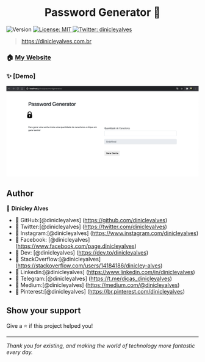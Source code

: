 <h1 align="center"> Password Generator 👋</h1>
<p>
  <img alt="Version" src="https://img.shields.io/badge/version-1.0.0-blue.svg?cacheSeconds=2592000" />
  <a href="#" target="_blank">
    <img alt="License: MIT" src="https://img.shields.io/badge/License-MIT-yellow.svg" />
  </a>
  <a href="https://twitter.com/dinicleyalves" target="_blank">
    <img alt="Twitter: dinicleyalves" src="https://img.shields.io/twitter/follow/dinicleyalves.svg?style=social" />
  </a>
</p>

> https://dinicleyalves.com.br

### 🏠 [My Website](https://dinicleyalves.com.br/)

### ✨ [Demo]
![Screenshot](screenshot.png)
## Author

👤 **Dinicley Alves**

* 🚀  GitHub:[@dinicleyalves] (https://github.com/dinicleyalves)
* 🚀  Twitter:[@dinicleyalves] (https://twitter.com/dinicleyalves) 
* 🚀  Instagram:[@dinicleyalves] (https://www.instagram.com/dinicleyalves) 
* 🚀  Facebook: [@dinicleyalves] (https://www.facebook.com/page.dinicleyalves) 
* 🚀  Dev: [@dinicleyalves] (https://dev.to/dinicleyalves) 
* 🚀  StackOverflow:[@dinicleyalves] (https://stackoverflow.com/users/14184186/dinicley-alves) 
* 🚀  Linkedin:[@dinicleyalves] (https://www.linkedin.com/in/dinicleyalves) 
* 🚀  Telegram:[@dinicleyalves] (https://t.me/dicas_dinicleyalves) 
* 🚀  Medium:[@dinicleyalves] (https://medium.com/@dinicleyalves) 
* 🚀  Pinterest:[@dinicleyalves] (https://br.pinterest.com/dinicleyalves) 



## Show your support

Give a ⭐️ if this project helped you!

***
_Thank you for existing, and making the world of technology more fantastic every day._

